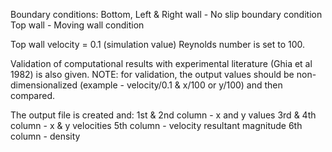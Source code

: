 Boundary conditions:
Bottom, Left & Right wall - No slip boundary condition
Top wall - Moving wall condition

Top wall velocity = 0.1 (simulation value)
Reynolds number is set to 100.

Validation of computational results with experimental literature (Ghia et al 1982) is also given.
NOTE: for validation, the output values should be non-dimensionalized (example - velocity/0.1 & x/100 or y/100) and then compared.

The output file is created and:
1st & 2nd column - x and y values
3rd & 4th column - x & y velocities
5th column - velocity resultant magnitude
6th column - density 
